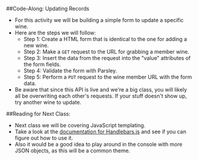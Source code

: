 ##Code-Along: Updating Records
- For this activity we will be building a simple form to update a specific wine.
- Here are the steps we will follow:
	- Step 1: Create a HTML form that is identical to the one for adding a new wine.
	- Step 2: Make a `GET` request to the URL for grabbing a member wine.
	- Step 3: Insert the data from the request into the "value" attributes of the form fields.
	- Step 4: Validate the form with Parsley.
	- Step 5: Perform a `PUT` request to the wine member URL with the form data.
- Be aware that since this API is live and we're a big class, you will likely all be overwriting each other's requests. If your stuff doesn't show up, try another wine to update.

##Reading for Next Class:
- Next class we will be covering JavaScript templating.
- Take a look at the [documentation for Handlebars.js](http://handlebarsjs.com/) and see if you can figure out how to use it.
- Also it would be a good idea to play around in the console with more JSON objects, as this will be a common theme.